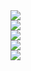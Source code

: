 
<img src="https://github.com/team-yello/.github/assets/97405341/e476792d-cd93-4fb5-9c1c-923a1aa3c79c" align="center">
<br>
<img src="https://github.com/team-yello/.github/assets/97405341/07b60a17-504d-4f70-84e3-0e72692d6b22" align="center">
<br>
<img src="https://github.com/team-yello/.github/assets/97405341/4a0b1900-c0b3-489f-9431-0009cbb9d1b4" align="center">
<br>
<img src="https://github.com/team-yello/.github/assets/97405341/513ac7c9-8bcf-4481-a3da-509bacb2e99d" align="center">
<br>
<img src="https://github.com/team-yello/.github/assets/97405341/02b9f556-0bc4-40b3-9122-651f9c80ef8e" align="center">
